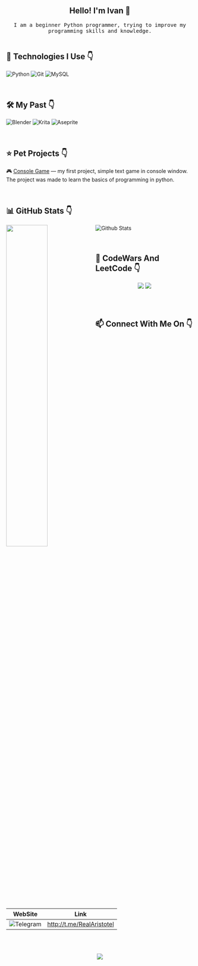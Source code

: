 <br/>
<h2 align="center"> Hello! I'm Ivan 👋</h1>
<p align="center">
<samp> I am a beginner Python programmer, trying to improve my programming skills and knowledge.</samp>

<br/>
<br/>

<h2> 🚀 Technologies I Use 👇</h3>

![Python](https://img.shields.io/badge/python-3670A0?style=for-the-badge&logo=python&logoColor=ffdd54)
![Git](https://img.shields.io/badge/git-%23F05033.svg?style=for-the-badge&logo=git&logoColor=white)
![MySQL](https://img.shields.io/badge/mysql-4479A1.svg?style=for-the-badge&logo=mysql&logoColor=white)

<br/>

<h2> 🛠️ My Past 👇</h3>

![Blender](https://img.shields.io/badge/blender-%23F5792A.svg?style=for-the-badge&logo=blender&logoColor=white)
![Krita](https://img.shields.io/badge/Krita-203759?style=for-the-badge&logo=krita&logoColor=EEF37B)
![Aseprite](https://img.shields.io/badge/Aseprite-FFFFFF?style=for-the-badge&logo=Aseprite&logoColor=#7D929E)

<br/>

<h2> ⭐️ Pet Projects 👇</h3>

  🎮 [Console Game](https://github.com/kondak12/console-game) — my first project, simple text game in console window. The project was made to learn the basics of programming in python.

<br/>

<h2> 📊 GitHub Stats 👇</h2> 
<a href="https://github.com/kondak12/github-readme-stats"><img align="left" width="47%" src="https://github-readme-stats.vercel.app/api/top-langs/?username=kondak12&layout=compact&theme=kondak12" /></a>

![Github Stats](https://github-readme-stats.vercel.app/api?username=kondak12&count_private=true&show_icons=true&include_all_commits=true)

<br/>

<h2> 🧠 CodeWars And LeetCode 👇</h2> 

<p align="center">
    <img src=https://leetcard.jacoblin.cool/Arrristotel>
    <img src=https://github.r2v.ch/codewars?user=Arrristotel&stroke=%23BB432C&hide_clan=true>
</p>

<br/>
<br/>
 
<p align="center">
<h2> 📫 Connect With Me On 👇</h2>


| WebSite | Link |
|---|---|
|  ![Telegram](https://img.shields.io/badge/Telegram-2CA5E0?style=for-the-badge&logo=telegram&logoColor=white)  |  http://t.me/RealAristotel  |

<br/>
<br/>

<p align="center">
  <img src="https://capsule-render.vercel.app/api?type=waving&color=gradient&height=100&section=footer&width=100"/>
</p>
